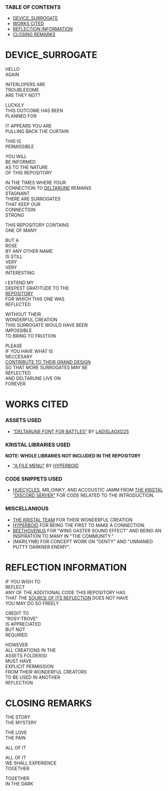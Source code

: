 ### TABLE OF CONTENTS
- [DEVICE_SURROGATE](#DEVICE_SURROGATE)
- [WORKS CITED](#WORKS-CITED)
- [REFLECTION INFORMATION](#REFLECTION-INFORMATION)
- [CLOSING REMARKS](#CLOSING-REMARKS)

# DEVICE_SURROGATE
HELLO  
AGAIN  

INTERLOPERS ARE  
TROUBLESOME  
ARE THEY NOT?  

LUCKILY  
THIS OUTCOME
HAS BEEN  
PLANNED FOR  

IT APPEARS YOU ARE  
PULLING BACK THE CURTAIN  

THIS IS  
PERMISSIBLE  

YOU WILL  
BE INFORMED  
AS TO THE NATURE  
OF THIS REPOSITORY  

IN THE TIMES WHERE YOUR  
CONNECTION TO [DELTARUNE](https://deltarune.com) REMAINS  
STAGNANT  
THERE ARE SURROGATES  
THAT KEEP OUR  
CONNECTION  
STRONG  

THIS REPOSITORY CONTAINS  
ONE OF MANY  

BUT A  
ROSE  
BY ANY OTHER NAME  
IS STILL  
VERY  
VERY  
INTERESTING  

I EXTEND MY  
DEEPEST GRATITUDE TO THE  
[REPOSITORY](https://github.com/KristalTeam/Kristal)  
FOR WHICH THIS ONE WAS  
REFLECTED  

WITHOUT THEIR  
WONDERFUL CREATION  
THIS SURROGATE WOULD HAVE BEEN  
IMPOSSIBLE  
TO BRING TO FRUITION  

PLEASE  
IF YOU HAVE WHAT IS  
NECCESARY  
[CONTRIBUTE TO THEIR GRAND DESIGN](https://github.com/KristalTeam/Kristal/pulls)  
SO THAT MORE SURROGATES MAY BE  
REFLECTED  
AND DELTARUNE LIVE ON  
FOREVER  

# WORKS CITED
### ASSETS USED
- ["DELTARUNE FONT FOR BATTLES"](https://www.reddit.com/r/Deltarune/comments/qf4ihy/i_made_the_deltarune_font_for_battle_names_but/) BY [LADISLAOXD25](https://www.reddit.com/user/ladislaoXD25/)
### KRISTAL LIBRARIES USED
**NOTE: WHOLE LIBRARIES NOT INCLUDED IN THE REPOSITORY**
- ["A FILE MENU"](https://github.com/Hyperboid/kristal-filemenu) BY [HYPERBOID](https://github.com/Hyperboid)
### CODE SNIPPETS USED
- [HUECYCLES](https://huecycles.com/about), MR_OINKY, AND ACCOUSTIC JAMM FROM [THE KRISTAL "DISCORD SERVER"](https://discord.com/invite/8ZGuKXJE2C) FOR CODE RELATED TO THE INTRODUCTION.
### MISCELLANIOUS
- [THE KRISTAL TEAM](https://kristal.cc/) FOR THEIR WONDERFUL CREATION
- [HYPERBOID](https://github.com/Hyperboid) FOR BEING THE FIRST TO MAKE A CONNECTION.
- [BEETHOVENUS](https://beethovenus.carrd.co/) FOR "WING GASTER SOUND EFFECT" AND BEING AN INSPIRATION TO MANY IN "THE COMMUNITY."
- [MARILYNB] FOR CONCEPT WORK ON "DENTY" AND "UNNAMED PUTTY DARKNER ENEMY".

# REFLECTION INFORMATION
IF YOU WISH TO  
REFLECT  
ANY OF THE ADDITIONAL CODE THIS REPOSITORY HAS  
THAT THE [SOURCE OF ITS REFLECTION](https://github.com/KristalTeam/Kristal) DOES NOT HAVE  
YOU MAY DO SO FREELY  

CREDIT TO  
"ROSY-TROVE"  
IS APPRECIATED  
BUT NOT  
REQUIRED  

HOWEVER  
ALL CREATIONS IN THE  
ASSETS FOLDER(S)  
MUST HAVE  
EXPLICIT PERMISSION  
FROM THEIR WONDERFUL CREATORS  
TO BE USED IN ANOTHER  
REFLECTION  

# CLOSING REMARKS
THE STORY  
THE MYSTERY  

THE LOVE  
THE PAIN  

ALL OF IT  

ALL OF IT  
WE SHALL EXPERIENCE  
TOGETHER  

TOGETHER  
IN THE DARK  